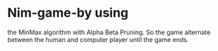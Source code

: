 # Nim-game-by using
the MinMax algorithm with Alpha Beta Pruning. So the game alternate between the human and computer player until the game ends.
